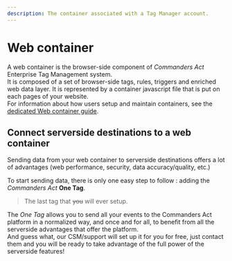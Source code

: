 ```yaml
---
description: The container associated with a Tag Manager account.
---
```


# Web container

A web container is the browser-side component of _Commanders Act_ Enterprise Tag Management system.\
It is composed of a set of browser-side tags, rules, triggers and enriched web data layer. It is represented by a container javascript file that is put on each pages of your website.\
For information about how users setup and maintain containers, see the [dedicated Web container guide](https://community.commandersact.com/web-container/).

## Connect serverside destinations to a web container

Sending data from your web container to serverside destinations offers a lot of advantages (web performance, security, data accuracy/quality, etc.)

To start sending data, there is only one easy step to follow : adding the _Commanders Act_ **One Tag**.

> The last tag that ~~you~~ will ever setup.

The _One Tag_ allows you to send all your events to the Commanders Act platform in a normalized way, and once and for all, to benefit from all the serverside advantages that offer the platform.\
And guess what, our CSM/support will set up it for you for free, just contact them and you will be ready to take advantage of the full power of the serverside features!

